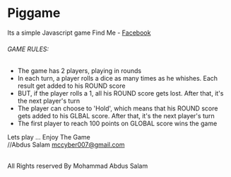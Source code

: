 # Piggame
Its a simple Javascript game
Find Me - <a href="https://www.facebook.com/m.a.salam15">Facebook</a>

<h6>GAME RULES:</h6>

- The game has 2 players, playing in rounds
- In each turn, a player rolls a dice as many times as he whishes. Each result get added to his ROUND score
- BUT, if the player rolls a 1, all his ROUND score gets lost. After that, it's the next player's turn
- The player can choose to 'Hold', which means that his ROUND score gets added to his GLBAL score. After that, it's the next player's turn
- The first player to reach 100 points on GLOBAL score wins the game


Lets play ... Enjoy The Game
<br>
//Abdus Salam
mccyber007@gmail.com

<br>
All Rights reserved By Mohammad Abdus Salam
